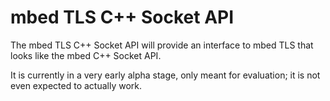 # mbed TLS C++ Socket API

The mbed TLS C++ Socket API will provide an interface to mbed TLS that looks like the mbed C++ Socket API.

It is currently in a very early alpha stage, only meant for evaluation; it is not even expected to actually work.
